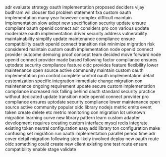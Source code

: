 adr evaluate strategy oauth implementation proposed deciders vijay budhram wil clouser tbd problem statement fxa custom oauth implementation many year however complex difficult maintain implementation slow adopt new specification security update ensure compliant oauth openid connect adr considers pro con various update modernize oauth implementation driver security address vulnerability maintainability simplify update maintenance compliance ensure compatibility oauth openid connect transition risk minimize migration risk considered maintain custom oauth implementation node openid connect provider outcome demoing proof concept team decided move forward node openid connect provider made based following factor compliance ensures uptodate security compliance feature oidc provides feature flexibility lower maintenance open source active community maintain custom oauth implementation pro control complete control oauth implementation detail customization specific integration immediate change migration con maintenance ongoing requirement update secure custom implementation compliance increased risk falling behind oauth standard security practice without dedicated update transition node openid connect provider pro compliance ensures uptodate security compliance lower maintenance open source active community popular oidc library nodejs metric emits event token create delete etc metric monitoring con migration lot unknown migration learning curve new library pattern learn custom adapter development requires creating custom interface mysql redis integrate existing token neutral configuration easy add library ton configuration make confusing set migration run oauth implementation parallel period time adr cover detail migration following step likely involved deploy new oauth route oidc something could create new client existing one test route ensure compatibility enable stage validate